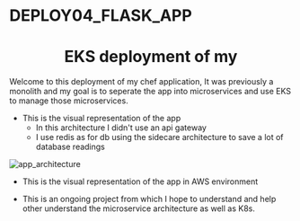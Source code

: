 # DEPLOY04_FLASK_APP

<h1 align=center>EKS deployment of my </h1>

Welcome to this deployment of my chef application, It was previously a monolith and my goal is to seperate the app into microservices and use EKS to manage those microservices.

- This is the visual representation of the app 
    - In this architecture I didn't use an api gateway 
    - I use redis as for db using the sidecare architecture to save a lot of      database readings

![app_architecture](https://user-images.githubusercontent.com/60821705/145323013-e2415076-bdf0-4afc-b230-20a184be36ea.PNG)


- This is the visual representation of the app in AWS environment



- This is an ongoing project from which I hope to understand and help other understand the microservice architecture as well as K8s.

